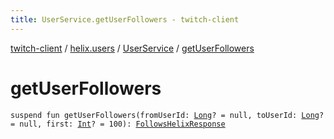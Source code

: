 ```yaml
---
title: UserService.getUserFollowers - twitch-client
---
```


[twitch-client](../../index.html) / [helix.users](../index.html) / [UserService](index.html) / [getUserFollowers](./get-user-followers.html)

# getUserFollowers

`suspend fun getUserFollowers(fromUserId: `[`Long`](https://kotlinlang.org/api/latest/jvm/stdlib/kotlin/-long/index.html)`? = null, toUserId: `[`Long`](https://kotlinlang.org/api/latest/jvm/stdlib/kotlin/-long/index.html)`? = null, first: `[`Int`](https://kotlinlang.org/api/latest/jvm/stdlib/kotlin/-int/index.html)`? = 100): `[`FollowsHelixResponse`](../-follows-helix-response/index.html)